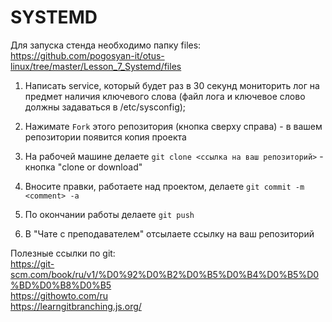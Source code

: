 # SYSTEMD

Для запуска стенда необходимо папку files:
<https://github.com/pogosyan-it/otus-linux/tree/master/Lesson_7_Systemd/files>



1.  Написать service, который будет раз в 30 секунд мониторить лог на предмет наличия ключевого слова (файл лога и ключевое слово должны задаваться в /etc/sysconfig);



2. Нажимате `Fork` этого репозитория (кнопка сверху справа) - в вашем репозитории появится копия проекта
3. На рабочей машине делаете `git clone <ссылка на ваш репозиторий>` - кнопка "clone or download"  
4. Вносите правки, работаете над проектом, делаете `git commit -m <comment> -a`  
5. По окончании работы делаете `git push`
6. В "Чате с преподавателем" отсылаете ссылку на ваш репозиторий  

Полезные ссылки по git:  
<https://git-scm.com/book/ru/v1/%D0%92%D0%B2%D0%B5%D0%B4%D0%B5%D0%BD%D0%B8%D0%B5>  
<https://githowto.com/ru>  
<https://learngitbranching.js.org/>  
